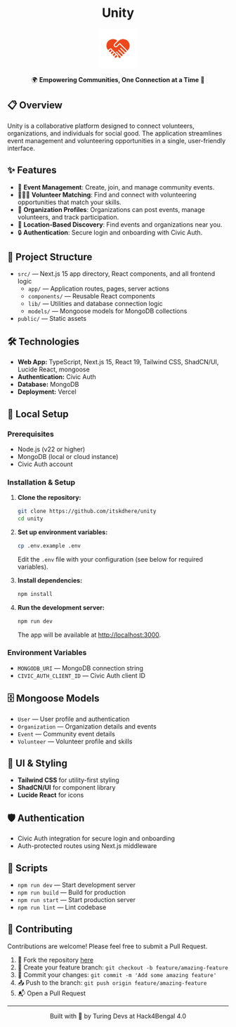 <h1 align="center">
Unity
</h1>

<p align="center">
<img src="./public/logo.png" width="90" alt="logo" />
</p>

<p align="center">
🌍 <b>Empowering Communities, One Connection at a Time</b> 🤝
</p>

## 📋 Overview

Unity is a collaborative platform designed to connect volunteers, organizations, and individuals for social good. The application streamlines event management and volunteering opportunities in a single, user-friendly interface.

## ✨ Features

- 📝 **Event Management**: Create, join, and manage community events.
- 🧑‍🤝‍🧑 **Volunteer Matching**: Find and connect with volunteering opportunities that match your skills.
- 🏢 **Organization Profiles**: Organizations can post events, manage volunteers, and track participation.
- 📍 **Location-Based Discovery**: Find events and organizations near you.
- 🔒 **Authentication**: Secure login and onboarding with Civic Auth.

## 📁 Project Structure

- `src/` — Next.js 15 app directory, React components, and all frontend logic
  - `app/` — Application routes, pages, server actions
  - `components/` — Reusable React components
  - `lib/` — Utilities and database connection logic
  - `models/` — Mongoose models for MongoDB collections
- `public/` — Static assets

## 🛠️ Technologies

- **Web App:** TypeScript, Next.js 15, React 19, Tailwind CSS, ShadCN/UI, Lucide React, mongoose
- **Authentication:** Civic Auth
- **Database:** MongoDB
- **Deployment:** Vercel

## 🎯 Local Setup

### Prerequisites

- Node.js (v22 or higher)
- MongoDB (local or cloud instance)
- Civic Auth account

### Installation & Setup

1. **Clone the repository:**

   ```bash
   git clone https://github.com/itskdhere/unity
   cd unity
   ```

2. **Set up environment variables:**

   ```bash
   cp .env.example .env
   ```

   Edit the `.env` file with your configuration (see below for required variables).

3. **Install dependencies:**

   ```bash
   npm install
   ```

4. **Run the development server:**

   ```bash
   npm run dev
   ```

   The app will be available at [http://localhost:3000](http://localhost:3000).

### Environment Variables

- `MONGODB_URI` — MongoDB connection string
- `CIVIC_AUTH_CLIENT_ID` — Civic Auth client ID

## 🗄️ Mongoose Models

- `User` — User profile and authentication
- `Organization` — Organization details and events
- `Event` — Community event details
- `Volunteer` — Volunteer profile and skills

## 🧩 UI & Styling

- **Tailwind CSS** for utility-first styling
- **ShadCN/UI** for component library
- **Lucide React** for icons

## 🛡️ Authentication

- Civic Auth integration for secure login and onboarding
- Auth-protected routes using Next.js middleware

## 📝 Scripts

- `npm run dev` — Start development server
- `npm run build` — Build for production
- `npm run start` — Start production server
- `npm run lint` — Lint codebase

## 🤝 Contributing

Contributions are welcome! Please feel free to submit a Pull Request.

1. 🍴 Fork the repository [here](https://github.com/itskdhere/QuickAid/fork)
2. 🌟 Create your feature branch: `git checkout -b feature/amazing-feature`
3. 💾 Commit your changes: `git commit -m 'Add some amazing feature'`
4. 📤 Push to the branch: `git push origin feature/amazing-feature`
5. 📬 Open a Pull Request

---

<p align="center">
Built with 💜 by Turing Devs at Hack4Bengal 4.0
</p>
